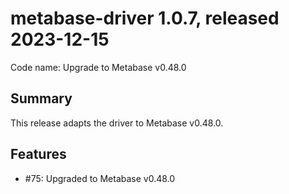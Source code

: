 # metabase-driver 1.0.7, released 2023-12-15

Code name: Upgrade to Metabase v0.48.0

## Summary

This release adapts the driver to Metabase v0.48.0.

## Features

* #75: Upgraded to Metabase v0.48.0
